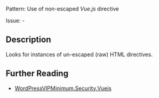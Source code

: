 Pattern: Use of non-escaped _Vue.js_ directive

Issue: -

## Description

Looks for instances of un-escaped (raw) HTML directives.

## Further Reading

* [WordPressVIPMinimum.Security.Vuejs](https://github.com/Automattic/VIP-Coding-Standards/tree/develop/WordPressVIPMinimum/Sniffs/Security/VuejsSniff.php)
